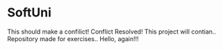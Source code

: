 # SoftUni
This should make a confilict!
Conflict Resolved!
This project will contian.. Repository made for exercises..
Hello, again!!!